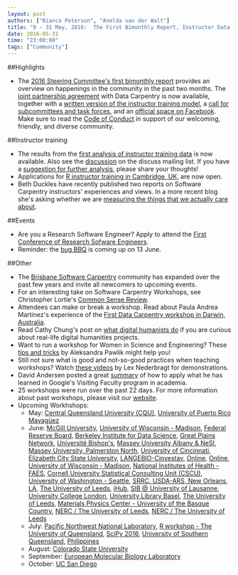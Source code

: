 ```yaml
---
layout: post
authors: ["Bianca Peterson", "Anelda van der Walt"]
title: "9 - 31 May, 2016:  The First Bimonthly Report, Instructor Data Analysis, R Instructor Training, Measuring the Right Stuff, RSE Conference, and a Bug Barbeque"
date: 2016-05-31
time: "23:00:00"
tags: ["Community"]
---
```


##Highlights
* The [2016 Steering Committee's first bimonthly report]({{page.baseurl}}/blog/2016/05/first-tertile.html) provides an overview on happenings in the community in the past two months. The [joint partnership agreement]({{page.baseurl}}/scf/join/) with Data Carpentry is now available, together with a [written version of the instructor training model]({{site.training_url}}), a [call for subcommittees and task forces]({{page.baseurl}}/blog/2016/04/subcommittes-taskforces.html), and an [official space on Facebook](https://www.facebook.com/groups/17942228448/). Make sure to read the [Code of Conduct]({{page.baseurl}}/conduct) in support of our welcoming, friendly, and diverse community.

##Instructor training
* The results from the [first analysis of instructor training data]({{page.baseurl}}/blog/2016/05/first-analysis.html) is now available. Also see the [discussion](http://lists.software-carpentry.org/pipermail/discuss/2016-May/004509.html) on the discuss mailing list. If you have a [suggestion for further analysis]({{page.baseurl}}/blog/2016/05/looking-for-a-model.html), please share your thoughts!
* Applications for [R instructor training in Cambridge, UK,]({{page.baseurl}}/blog/2016/05/r-instructor-training.html) are now open. 
* Beth Duckles have recently published two reports on Software Carpentry instructors' experiences and views. In a more recent blog she's asking whether we are [measuring the things that we actually care about](http://lists.software-carpentry.org/pipermail/discuss/2016-May/004472.html).

##Events
* Are you a Research Software Engineer? Apply to attend the [First Conference of Research Sofware Engineers]({{page.baseurl}}/blog/2016/05/rse-conference.html). 
* Reminder: the [bug BBQ]({{page.baseurl}}/blog/2016/05/bug-bbq-blog-post.html) is coming up on 13 June.

##Other
* The [Brisbane Software Carpentry]({{page.baseurl}}/blog/2016/05/brisbane-swc.html) community has expanded over the past few years and invite all newcomers to upcoming events.
* For an interesting take on Software Carpentry Workshops, see Christopher Lortie's [Common Sense Review]({{page.baseurl}}/blog/2016/05/common-sense-review.html).
* Attendees can make or break a workshop. Read about Paula Andrea Martinez's experience of the [First Data Carpentry workshop in Darwin, Australia]({{page.baseurl}}/blog/2016/05/first-dc-r-darwin.html).
* Read Cathy Chung's post on [what digital humanists do]({{page.baseurl}}/blog/2016/05/what-digital-humanists-do.html) if you are curious about real-life digital humanities projects.
* Want to run a workshop for Women in Science and Engineering? These [tips and tricks](http://www.womeninhpc.org/closing-the-gap-software-carpentry-training-for-women/) by Aleksandra Pawlik might help you!
* Still not sure what is good and not-so-good practices when teaching workshops? Watch [these videos](https://flxlexblog.wordpress.com/) by Lex Nederbragt for demonstrations.  
* David Andersen posted a great [summary](https://da-data.blogspot.co.za/2016/04/stealing-googles-coding-practices-for.html) of how to apply what he has learned in Google's Visiting Faculty program in academia.
* 25 workshops were run over the past 22 days. For more information about past workshops, please visit our [website]({{page.baseurl}}/workshops/past/). 
* Upcoming Workhshops:
  * May:
    [Central Queensland University (CQU)](https://bio-swc-bne.github.io/2016-05-31-CQU-R/),
    [University of Puerto Rico Mayagüez](https://fmichonneau.github.io/2016-06-03-upr-mayaguez/)
  * June:
    [McGill University](https://mkcor.github.io/2016-06-01-mcgill/),
    [University of Wisconsin - Madison](https://uw-madison-aci.github.io/2016-06-01-uwmadison/),
    [Federal Reserve Board](https://johnrmoreau.github.io/2016-06-02-FederalReserveBoard/),
    [Berkeley Institute for Data Science](http://www.imagexd.org/2016-06-02-imagexd/),
    [Great Plains Network](https://oulib-swc.github.io/2016-06-03-gpn/),
    [Université Bishop's](https://ecole2016.calculquebec.ca/),
    [Massey University Albany & NeSI](https://nesi.github.io/2016-06-07-albany/), 
    [Massey University, Palmerston North](https://bhjolly.github.io/2016-06-07-palmerstonnorth/),
    [University of Cincinnati](https://qjcg.github.io/2016-06-07-ucincinnati/),
	[Elizabeth City State University](https://shwina.github.io/2016-06-08-ECSU/),
    [LANGEBIO-Cinvestav](https://liz-fernandez.github.io/2016-06-08-LANGEBIO-Mexico/),
    [Online](https://swcarpentry.github.io/2016-06-08-ttt-arizona/),
    [Online](https://swcarpentry.github.io/2016-06-08-ttt-online/),
    [University of Wisconsin - Madison](https://uw-madison-aci.github.io/2016-06-08-uwmadison/),
    [National Institutes of Health - FAES](https://agt24.github.io/2016-06-09-NIH/),
    [Cornell University Statistical Consulting Unit (CSCU)](https://erdavenport.github.io/2016-06-13-cornell/),
    [University of Washington - Seattle](https://uwescience.github.io/2016-06-14-uw/),
    [SRRC, USDA-ARS, New Orleans, LA](https://aurielfournier.github.io/2016-06-15-USDA-NOLA/),
    [The University of Leeds](https://arcleeds.github.io/2016-06-16-leeds/),
    [iHub](https://moorepants.github.io/2016-06-17-ihub-nairobi/),
    [SIB @ University of Lausanne](https://sib-swiss.github.io/2016-06-20-lausanne/),
    [University College London](https://ucl-rits.github.io/2016-06-22-UCL_software_carpentry/),
    [University Library Basel](https://swissbib.github.io/2016-06-23-basel/),
    [The University of Leeds](https://arcleeds.github.io/2016-06-23-leeds/),
    [Materials Physics Center - University of the Basque Country](http://iamc.eu/2016-06-27-cfmehu/),
    [NERC / The University of Leeds](https://arcleeds.github.io/2016-06-27-leeds/),
    [NERC / The University of Leeds](https://arcleeds.github.io/2016-06-29-leeds/)
  * July:
    [Pacific Northwest National Laboratory](https://thomas-patrick-boyle.github.io/2016-07-06-pnnl/),
    [R workshop - The University of Queensland](https://bio-swc-bne.github.io/2016-07-11-bne-R/),
    [SciPy 2016](https://swcarpentry.github.io/2016-07-11-ttt-scipy/),
    [University of Southern Queensland](https://fgacenga.github.io/2016-07-18-usq/),
    [Philippines](https://dipnet.github.io/2016-07-25-Philippines/)
  * August:
    [Colorado State University](https://knuths.github.io/2016-08-09-rmacc/)
  * September:
    [European Molecular Biology Laboratory](https://tobyhodges.github.io/2016-09-19-heidelberg/)
  * October:
  	[UC San Diego](https://ucsdlib.github.io/2016-05-17-ucsd/)
